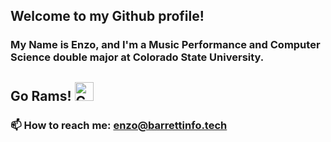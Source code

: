 ## Welcome to my Github profile! 

### My Name is Enzo, and I'm a Music Performance and Computer Science double major at Colorado State University. 
## Go Rams! <img src="https://www.engr.colostate.edu/wp-content/uploads/2017/11/CSU-Ram-357.png" alt="Colorado State University" width="30">

### 📫 How to reach me: enzo@barrettinfo.tech
